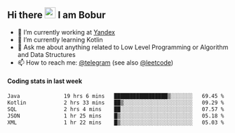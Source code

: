 ## Hi there <img src="https://media.giphy.com/media/hvRJCLFzcasrR4ia7z/giphy.gif" width="25px" height="25px"> I am Bobur

- 💼 I’m currently working at [Yandex](https://yandex.ru/)
- 🌱 I’m currently learning Kotlin
- 💬 Ask me about anything related to Low Level Programming or Algorithm and Data Structures
- 📫 How to reach me: [@telegram](https://t.me/octoant) (see also [@leetcode](https://leetcode.com/octoant/))    

#### Coding stats in last week

<!--START_SECTION:waka-->

```txt
Java              19 hrs 6 mins   █████████████████▒░░░░░░░   69.45 %
Kotlin            2 hrs 33 mins   ██▒░░░░░░░░░░░░░░░░░░░░░░   09.29 %
SQL               2 hrs 4 mins    ██░░░░░░░░░░░░░░░░░░░░░░░   07.57 %
JSON              1 hr 25 mins    █▒░░░░░░░░░░░░░░░░░░░░░░░   05.18 %
XML               1 hr 22 mins    █▒░░░░░░░░░░░░░░░░░░░░░░░   05.03 %
```

<!--END_SECTION:waka-->
